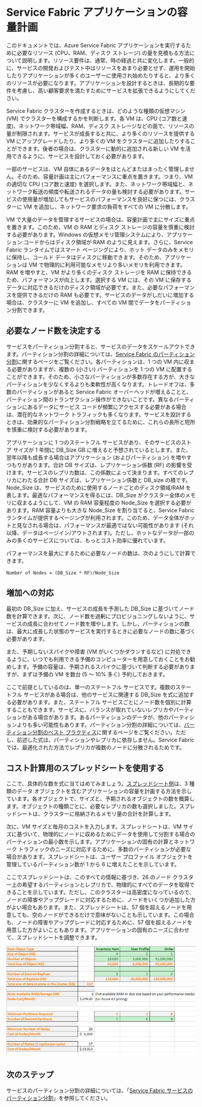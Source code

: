 <properties
   pageTitle="Service Fabric アプリの容量計画 | Microsoft Azure"
   description="Service Fabric アプリケーションに必要なコンピューティング ノードの数を特定する方法について説明します。"
   services="service-fabric"
   documentationCenter=".net"
   authors="mani-ramaswamy"
   manager="markfuss"
   editor=""/>

<tags
   ms.service="service-fabric"
   ms.devlang="dotnet"
   ms.topic="article"
   ms.tgt_pltfrm="NA"
   ms.workload="NA"
   ms.date="09/14/2016"
   ms.author="subramar"/>


# Service Fabric アプリケーションの容量計画


このドキュメントでは、Azure Service Fabric アプリケーションを実行するために必要なリソース (CPU、RAM、ディスク ストレージ) の量を見積もる方法について説明します。リソース要件は、通常、時の経過と共に変化します。一般的に、サービスの開発およびテスト中はリソースをあまり必要とせず、運用を開始したりアプリケーションが多くのユーザーに使用され始めたりすると、より多くのリソースが必要になります。アプリケーションを設計するときは、長期的な要件を考慮し、高い顧客要求を満たすためにサービスを拡張できるようにしてください。

 Service Fabric クラスターを作成するときは、どのような種類の仮想マシン (VM) でクラスターを構成するかを判断します。各 VM は、CPU (コア数と速度)、ネットワーク帯域幅、RAM、ディスク ストレージなどの面で、リソースの量が制限されます。サービスが成長すると共に、より多くのリソースを提供する VM にアップグレードしたり、より多くの VM をクラスターに追加したりすることができます。後者の場合は、クラスターに動的に追加される新しい VM を活用できるように、サービスを設計しておく必要があります。

一部のサービスは、VM 自体にあるデータをほとんどまたはまったく管理しません。そのため、容量計画は主にパフォーマンスに重点を置きます。つまり、VM の適切な CPU (コア数と速度) を選択します。また、ネットワーク帯域幅と、ネットワーク転送の頻度や転送されるデータの量も検討する必要があります。サービスの使用量が増加してもサービスのパフォーマンスを良好に保つには、クラスターに VM を追加し、ネットワーク要求の負荷をすべての VM に分散します。

VM で大量のデータを管理するサービスの場合は、容量計画で主にサイズに重点を置きます。このため、VM の RAM とディスク ストレージの容量を慎重に検討する必要があります。Windows の仮想メモリ管理システムにより、アプリケーション コードからはディスク領域が RAM のように見えます。さらに、Service Fabric ランタイムではスマート ページングにより、ホット データのみをメモリに保持し、コールド データはディスクに移動できます。そのため、アプリケーションは VM で物理的に利用可能なメモリより多いメモリを利用できます。RAM を増やすと、VM がより多くのディスク ストレージを RAM に保持できるため、パフォーマンスが向上します。選択する VM には、その VM に保存するデータに対応できるだけのディスク領域が必要です。また、必要なパフォーマンスを提供できるだけの RAM も必要です。サービスのデータがしだいに増加する場合は、クラスターに VM を追加し、すべての VM 間でデータをパーティション分割できます。

## 必要なノード数を決定する

サービスをパーティション分割すると、サービスのデータをスケールアウトできます。パーティション分割の詳細については、[Service Fabric のパーティション分割](service-fabric-concepts-partitioning.md)に関するページをご覧ください。各パーティションは、1 つの VM 内に収まる必要がありますが、複数の (小さい) パーティションを 1 つの VM に配置することができます。そのため、小さなパーティションが多数存在する方が、大きなパーティションを少なくするよりも柔軟性が高くなります。トレードオフは、多数のパーティションがあると Service Fabric オーバーヘッドが増えることと、パーティション間のトランザクション操作ができないことです。異なるパーティションにあるデータにサービス コードが頻繁にアクセスする必要がある場合は、潜在的なネットワーク トラフィックも多くなります。サービスを設計するときは、効果的なパーティション分割戦略を立てるために、これらの長所と短所を慎重に検討する必要があります。

アプリケーションに 1 つのステートフル サービスがあり、そのサービスのストア サイズが 1 年間に DB\_Size GB に増えると予想されているとします。また、翌年以降も成長する場合はアプリケーション (およびパーティション) を増やすつもりがあります。合計 DB サイズは、レプリケーション係数 (RF) の影響を受けます。サービスのレプリカ数は、この係数によって決まります。すべてのレプリカにわたる合計 DB サイズは、レプリケーション係数と DB\_size の積です。Node\_Size は、サービスのために使用するノードごとのディスク領域/RAM を表します。最適なパフォーマンスを得るには、DB\_Size がクラスター全体のメモリに収まるようにして、VM の RAM 容量程度の Node\_Size を選択する必要があります。RAM 容量よりも大きな Node\_Size を割り当てると、Service Fabric ランタイムが提供するページングが利用されます。このため、データ全体がホットと見なされる場合は、パフォーマンスが最適ではない可能性があります (それ以降、データはページイン/アウトされます)。ただし、ホットなデータが一部のみの多くのサービスについては、もっとコスト効率に優れています。

パフォーマンスを最大にするために必要なノードの数は、次のようにして計算できます。

```
Number of Nodes = (DB_Size * RF)/Node_Size

```


## 増加への対応

最初の DB\_Size に加え、サービスの成長を予測した DB\_Size に基づいてノード数を計算できます。次に、ノード数を過剰にプロビジョニングしないように、サービスの成長に合わせてノード数を増やします。しかし、パーティションの数は、最大に成長した状態のサービスを実行するときに必要なノードの数に基づく必要があります。

また、予期しないスパイクや障害 (VM がいくつかダウンするなど) に対処できるように、いつでも利用できる予備のコンピューターを用意しておくことをお勧めします。予備の容量は、予期されるスパイクに基づいて判断する必要がありますが、まずは予備の VM を数台 (5 ～ 10% 多く) 予約しておきます。

ここで前提としているのは、単一のステートフル サービスです。複数のステートフル サービスがある場合は、他のサービスに関連する DB\_Size を式に追加する必要があります。また、ステートフル サービスごとにノード数を個別に計算することもできます。サービスに、バランスが取れていないレプリカやパーティションがある場合があります。あるパーティションのデータが、他のパーティションよりも多い可能性もあります。パーティション分割の詳細については、[パーティション分割のベスト プラクティス](service-fabric-concepts-partitioning.md)に関するページをご覧ください。ただし、前述した式は、パーティションやレプリカに依存しません。Service Fabric では、最適化された方法でレプリカが複数のノードに分散されるためです。


## コスト計算用のスプレッドシートを使用する

ここで、具体的な数を式に当てはめてみましょう。[スプレッドシート例](https://servicefabricsdkstorage.blob.core.windows.net/publicrelease/SF%20VM%20Cost%20calculator-NEW.xlsx)は、3 種類のデータ オブジェクトを含むアプリケーションの容量を計画する方法を示しています。各オブジェクトで、サイズと、予期されるオブジェクトの数を概算します。オブジェクトの種類ごとに、必要なレプリカの数も選択しました。スプレッドシートは、クラスターに格納されるメモリ量の合計を計算します。

次に、VM サイズと毎月のコストを入力します。スプレッドシートは、VM サイズに基づいて、物理的にノードに収めるためにデータを使用して分割する場合のパーティションの最小数を示します。アプリケーションの固有の計算とネットワーク トラフィックのニーズに対応するために、多数のパーティションが必要な場合があります。スプレッドシートは、ユーザー プロファイル オブジェクトを管理しているパーティション数が 1 から 6 に増えたことを示しています。

ここでスプレッドシートは、このすべての情報に基づき、26 のノード クラスター上の希望するパーティションとレプリカで、物理的にすべてのデータを取得できることを示しています。ただし、このクラスターは高密度になっているので、ノードの障害やアップグレードに対応するために、ノードをいくつか追加した方がよい場合もあります。また、スプレッドシートは、57 個を超えるノードを用意しても、空のノードができるだけで意味がないことも示しています。この場合も、ノードの障害やアップグレードに対応するために、57 個を超えるノードを用意した方がよいこともあります。アプリケーションの固有のニーズに合わせて、スプレッドシートを調整できます。

![コスト計算用のスプレッドシート][Image1]



## 次のステップ

サービスのパーティション分割の詳細については、「[Service Fabric サービスのパーティション分割][10]」を参照してください。



<!--Image references-->
[Image1]: ./media/SF-Cost.png

<!--Link references--In actual articles, you only need a single period before the slash-->
[10]: service-fabric-concepts-partitioning.md

<!---HONumber=AcomDC_0921_2016-->